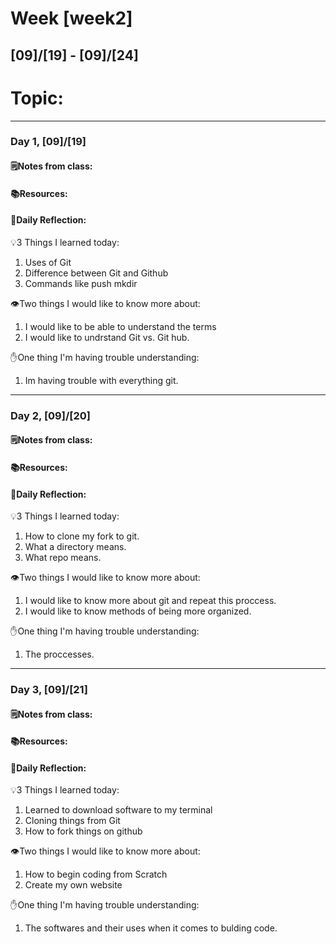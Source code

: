 # Week [week2]
## [09]/[19] - [09]/[24]

# Topic:

___

### Day 1, [09]/[19]

#### 🗒️Notes from class:

#### 📚Resources:


#### 💭Daily Reflection:

💡3 Things I learned today:
1. Uses of Git
2. Difference between Git and Github 
3. Commands like push mkdir 

👁️Two things I would like to know more about:
1. I would like to be able to understand the terms
2. I would like to undrstand Git vs. Git hub.

✋One thing I'm having trouble understanding:
1. Im having trouble with everything git. 


___

### Day 2, [09]/[20] 

#### 🗒️Notes from class:

#### 📚Resources:


#### 💭Daily Reflection:

💡3 Things I learned today:
1. How to clone my fork to git.
2. What a directory means.
3. What repo means.

👁️Two things I would like to know more about:
1. I would like to know more about git and repeat this proccess.
2. I would like to know methods of being more organized.

✋One thing I'm having trouble understanding:
1. The proccesses.

___

### Day 3, [09]/[21]
#### 🗒️Notes from class:

#### 📚Resources:


#### 💭Daily Reflection:

💡3 Things I learned today:
1. Learned to download software to my terminal
2. Cloning things from Git
3. How to fork things on github

👁️Two things I would like to know more about:
1. How to begin coding from Scratch
2. Create my own website

✋One thing I'm having trouble understanding:
1. The softwares and their uses when it comes to bulding code.

 

